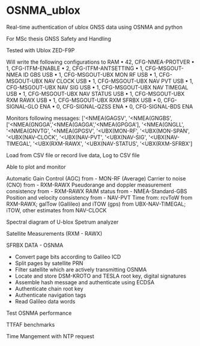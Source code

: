 # OSNMA_ublox
Real-time authentication of ublox GNSS data using OSNMA and python

For MSc thesis GNSS Safety and Handling

Tested with Ublox ZED-F9P

Will write the following configurations to RAM 
• 42, CFG-NMEA-PROTVER
• 1, CFG-ITFM-ENABLE
• 2, CFG-ITFM-ANTSETTING
• 1, CFG-MSGOUT-NMEA ID GBS USB
• 1, CFG-MSGOUT-UBX MON RF USB
• 1, CFG-MSGOUT-UBX NAV CLOCK USB
• 1, CFG-MSGOUT-UBX NAV PVT USB
• 1, CFG-MSGOUT-UBX NAV SIG USB
• 1, CFG-MSGOUT-UBX NAV TIMEGAL USB
• 1, CFG-MSGOUT-UBX NAV STATUS USB
• 1, CFG-MSGOUT-UBX RXM RAWX USB
• 1, CFG-MSGOUT-UBX RXM SFRBX USB
• 0, CFG-SIGNAL-GLO ENA
• 0, CFG-SIGNAL-QZSS ENA
• 0, CFG-SIGNAL-BDS ENA

Monitors following messages:
['<NMEA(GAGSV', '<NMEA(GNGBS', ['<NMEA(GNGGA','<NMEA(GAGGA','<NMEA(GPGGA'],
 '<NMEA(GNGLL', '<NMEA(GNVTG', '<NMEA(GPGSV',
 '<UBX(MON-RF', '<UBX(MON-SPAN', '<UBX(NAV-CLOCK',
 '<UBX(NAV-PVT', '<UBX(NAV-SIG', '<UBX(NAV-TIMEGAL',
 '<UBX(RXM-RAWX', '<UBX(NAV-STATUS', '<UBX(RXM-SFRBX']
 
 Load from CSV file or record live data, Log to CSV file
 
Able to plot and monitor
 
Automatic Gain Control (AGC) from - MON-RF
(Average) Carrier to noise (CNO) from - RXM-RAWX
Pseudorange and doppler measurement consistency from - RXM-RAWX
RAIM status from - NMEA-Standard-GBS
Position and velocity consistency from - NAV-PVT
Time from: rcvToW from RXM-RAWX; galTow (Gallileo) and iTOW (gps) from UBX-NAV-TIMEGAL; iTOW, other estimates from NAV-CLOCK
 
Spectral diagram of U-blox Spetrum analyzer

Satellite Measurements (RXM - RAWX)

SFRBX DATA - OSNMA
  - Convert page bits according to Galileo ICD
  - Split pages by satellite PRN
  - Filter satellite which are actively transmitting OSNMA
  - Locate and store DSM-KROTO and TESLA root key, digital signatures
  - Assemble hash message and authenticate using ECDSA
  - Authenticate chain root key
  - Authenticate navigation tags
  - Read Galileo data words

Test OSNMA performance

TTFAF benchmarks

Time Mangement with NTP request



